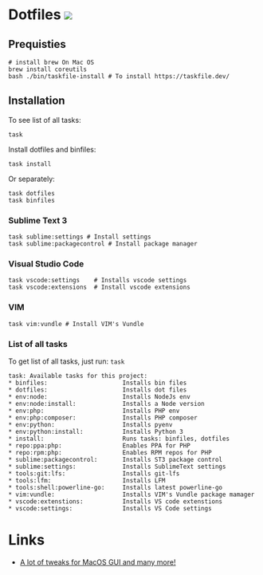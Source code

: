 # Dotfiles ![](https://github.com/varp/dotfiles/workflows/test/badge.svg)
## Prequisties
    # install brew On Mac OS
    brew install coreutils
    bash ./bin/taskfile-install # To install https://taskfile.dev/


## Installation

To see list of all tasks:

    task

Install dotfiles and binfiles:
    
    task install

Or separately:

    task dotfiles
    task binfiles

### Sublime Text 3
    task sublime:settings # Install settings
    task sublime:packagecontrol # Install package manager

### Visual Studio Code
    task vscode:settings    # Installs vscode settings
    task vscode:extensions  # Install vscode extensions 

### VIM
    task vim:vundle # Install VIM's Vundle


### List of all tasks

To get list of all tasks, just run: `task`

    task: Available tasks for this project:
    * binfiles:                     Installs bin files
    * dotfiles:                     Installs dot files
    * env:node:                     Installs NodeJs env
    * env:node:install:             Installs a Node version
    * env:php:                      Installs PHP env
    * env:php:composer:             Installs PHP composer
    * env:python:                   Installs pyenv
    * env:python:install:           Installs Python 3
    * install:                      Runs tasks: binfiles, dotfiles
    * repo:ppa:php:                 Enables PPA for PHP
    * repo:rpm:php:                 Enables RPM repos for PHP
    * sublime:packagecontrol:       Installs ST3 package control
    * sublime:settings:             Installs SublimeText settings
    * tools:git:lfs:                Installs git-lfs
    * tools:lfm:                    Installs LFM
    * tools:shell:powerline-go:     Installs latest powerline-go
    * vim:vundle:                   Installs VIM's Vundle package mamager
    * vscode:extenstions:           Installs VS code extenstions
    * vscode:settings:              Installs VS Code settings

# Links
- [A lot of tweaks for MacOS GUI and many more!](https://github.com/mathiasbynens/dotfiles/blob/master/.macos)